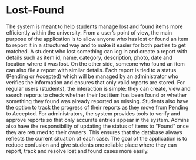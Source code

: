 # Lost-Found
The system is meant to help students manage lost and found items more efficiently within the university. From a user’s point of view, the main purpose of the application is to allow anyone who has lost or found an item to report it in a structured way and to make it easier for both parties to get matched. A student who lost something can log in and create a report with details such as item id, name, category, description, photo, date and location where it was lost. On the other side, someone who found an item can also file a report with similar details. Each report is tied to a status (Pending or Accepted) which will be managed by an administrator who verifies the information and ensures that only valid reports are stored.
For regular users (students), the interaction is simple: they can create, view and search reports to check whether their lost item has been found or whether something they found was already reported as missing. Students also have the option to track the progress of their reports as they move from Pending to Accepted.
For administrators, the system provides tools to verify and approve reports so that only accurate entries appear in the system. Admins also have the responsibility of updating the status of items to “Found” once they are returned to their owners. This ensures that the database always reflects the current situation of each case.
The goal of the application is to reduce confusion and give students one reliable place where they can report, track and resolve lost and found cases more easily.
